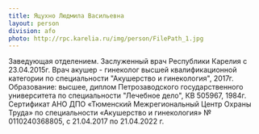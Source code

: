 ```yaml
---
title: Яцухно Людмила Васильевна
layout: person
division: afo
photo: http://rpc.karelia.ru/img/person/FilePath_1.jpg
---
```


Заведующая отделением. Заслуженный врач Республики Карелия с 23.04.2015г. Врач акушер - гинеколог высшей квалификационной категории по специальности "Акушерство и гинекология", 2017г. Образование: высшее, диплом Петрозаводского государственного университета по специальности "Лечебное дело", КВ 505967, 1984г. Сертификат АНО ДПО «Тюменский Межрегиональный Центр Охраны Труда» по специальности «Акушерство и гинекология» № 0110240368805, с 21.04.2017 по 21.04.2022 г.